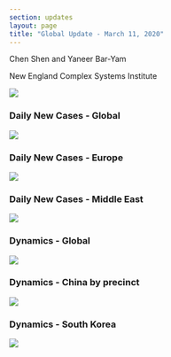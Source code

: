 ```yaml
---
section: updates
layout: page
title: "Global Update - March 11, 2020"
---
```


Chen Shen and Yaneer Bar-Yam

New England Complex Systems Institute

![](/media/5e6a98a9d1f71c92e695c015_3_11_summary.png)

### Daily New Cases - Global

![](/media/5e6a98a98f50f53e5ff9c25f_3_11_world_daily.png)

### Daily New Cases - Europe

![](/media/5e6a98aa7b9e5e3891c48b37_3_11_eu_daily.png)

### Daily New Cases - Middle East

![](/media/5e6a98a9a67174d7462089b7_3_11_me_daily.png)

### Dynamics - Global

![](/media/5e6a98aa6d582d2a20af167e_Global_3_11.png)

### Dynamics - China by precinct

![](/media/5e6a98a9d1f71c0e6095c016_China_3_11.png)

### Dynamics - South Korea

![](/media/5e6a98aaa671742bc02089cd_Sout_Korea_3_11.png)

